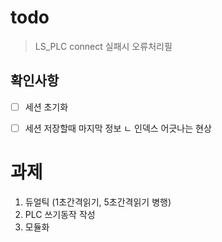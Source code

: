 # todo

> LS_PLC connect 실패시 오류처리필

## 확인사항

- [ ] 세션 초기화
- [ ] 세션 저장할때 마지막 정보
    ㄴ 인덱스 어긋나는 현상
 

# 과제 

1. 듀얼틱 (1초간격읽기, 5초간격읽기 병행)
3. PLC 쓰기동작 작성
4. 모듈화